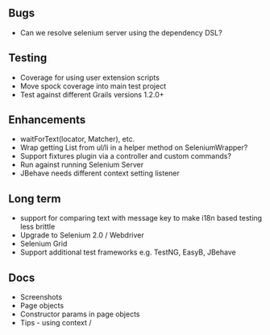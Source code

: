 ## Bugs
* Can we resolve selenium server using the dependency DSL?

## Testing
* Coverage for using user extension scripts
* Move spock coverage into main test project
* Test against different Grails versions 1.2.0+

## Enhancements
* waitForText(locator, Matcher<String>), etc.
* Wrap getting List<String> from ul/li in a helper method on SeleniumWrapper?
* Support fixtures plugin via a controller and custom commands?
* Run against running Selenium Server
* JBehave needs different context setting listener

## Long term
* support for comparing text with message key to make i18n based testing less brittle
* Upgrade to Selenium 2.0 / Webdriver
* Selenium Grid
* Support additional test frameworks e.g. TestNG, EasyB, JBehave

## Docs
* Screenshots
* Page objects
* Constructor params in page objects
* Tips - using context /